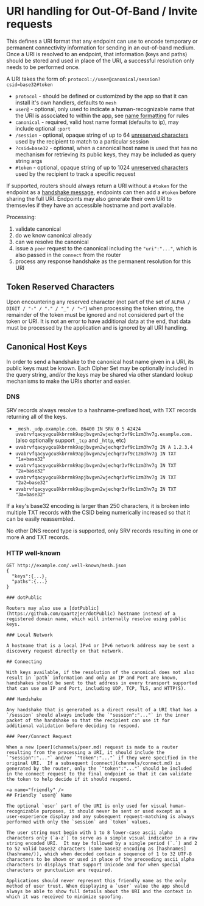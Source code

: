 # URI handling for Out-Of-Band / Invite requests

This defines a URI format that any endpoint can use to encode temporary or permanent connectivity information for sending in an out-of-band medium.  Once a URI is resolved to an endpoint, that information (keys and paths) should be stored and used in place of the URI, a successful resolution only needs to be performed once.

A URI takes the form of: `protocol://user@canonical/session?csid=base32#token`

* `protocol` - should be defined or customized by the app so that it can install it's own handlers, defaults to `mesh` 
* `user@` - optional, only used to indicate a human-recognizable name that the URI is associated to within the app, see [name formatting](#friendly) for rules
* `canonical` - required, valid host name format (defaults to ip), may include optional `:port`
* `/session` - optional, opaque string of up to 64 [unreserved characters](https://tools.ietf.org/html/rfc3986#section-2.3) used by the recipient to match to a particular session
* `?csid=base32` - optional, when a canonical host name is used that has no mechanism for retrieving its public keys, they may be included as query string args
* `#token` - optional, opaque string of up to 1024 [unreserved characters](https://tools.ietf.org/html/rfc3986#section-2.3) used by the recipient to track a specific request

If supported, routers should always return a URI without a `#token` for the endpoint as a [handshake message](e3x/handshake.md), endpoints can then add a `#token` before sharing the full URI.  Endpoints may also generate their own URI to themsevles if they have an accessible hostname and port available.

Processing:

1. validate canonical
2. do we know canonical already
3. can we resolve the canonical
4. issue a `peer` request to the canonical including the `"uri":"..."`, which is also passed in the `connect` from the router
5. process any response handshake as the permanent resolution for this URI

## Token Reserved Characters

Upon encountering any reserved character (not part of the set of `ALPHA / DIGIT / "-" / "." / "_" / "~"`) when processing the token string, the remainder of the token must be ignored and not considered part of the token or URI.  It is not an error to have additional data at the end, that data must be processed by the application and is ignored by all URI handling.

## Canonical Host Keys

In order to send a handshake to the canonical host name given in a URI, its public keys must be known.  Each Cipher Set may be optionally included in the query string, and/or the keys may be shared via other standard lookup mechanisms to make the URIs shorter and easier.

### DNS

SRV records always resolve to a hashname-prefixed host, with TXT records returning all of the keys.

* `_mesh._udp.example.com. 86400 IN SRV 0 5 42424 uvabrvfqacyvgcu8kbrrmk9apjbvgvn2wjechqr3vf9c1zm3hv7g.example.com.` (also optionally support `_tcp` and `_http`, etc)
* `uvabrvfqacyvgcu8kbrrmk9apjbvgvn2wjechqr3vf9c1zm3hv7g IN A 1.2.3.4`
* `uvabrvfqacyvgcu8kbrrmk9apjbvgvn2wjechqr3vf9c1zm3hv7g IN TXT "1a=base32"`
* `uvabrvfqacyvgcu8kbrrmk9apjbvgvn2wjechqr3vf9c1zm3hv7g IN TXT "2a=base32"`
* `uvabrvfqacyvgcu8kbrrmk9apjbvgvn2wjechqr3vf9c1zm3hv7g IN TXT "2a2=base32"`
* `uvabrvfqacyvgcu8kbrrmk9apjbvgvn2wjechqr3vf9c1zm3hv7g IN TXT "3a=base32"`

If a key's base32 encoding is larger than 250 characters, it is broken into multiple TXT records with the CSID being numerically increased so that it can be easily reassembled.

No other DNS record type is supported, only SRV records resulting in one or more A and TXT records.

### HTTP well-known

```
GET http://example.com/.well-known/mesh.json
{
  "keys":{...},
  "paths":{...}
}

### dotPublic

Routers may also use a [dotPublic](https://github.com/quartzjer/dotPublic) hostname instead of a registered domain name, which will internally resolve using public keys.

### Local Network

A hostname that is a local IPv4 or IPv6 network address may be sent a discovery request directly on that network.

## Connecting

With keys available, if the resolution of the canonical does not also result in `path` information and only an IP and Port are known, handshakes should be sent to that address in every transport supported that can use an IP and Port, including UDP, TCP, TLS, and HTTP(S).

### Handshake

Any handshake that is generated as a direct result of a URI that has a `/session` should always include the `"session":"..."` in the inner packet of the handshake so that the recipient can use it for additional validation before deciding to respond.

### Peer/Connect Request

When a new [peer](channels/peer.md) request is made to a router resulting from the processing a URI, it should include the `"session":"..."` and/or `"token":"..."` if they were specified in the original URI.  If a subsequent [connect](channels/connect.md) is generated by the router, only the `"token":"..."` should be included in the connect request to the final endpoint so that it can validate the token to help decide if it should respond.

<a name="friendly" />
## Friendly `user@` Name

The optional `user` part of the URI is only used for visual human-recognizable purposes, it should never be sent or used except as a user-experience display and any subsequent request-matching is always performed with only the `session` and `token` values.

The user string must begin with 1 to 8 lower-case ascii alpha characters only (`a-z`) to serve as a simple visual indicator in a raw string encoded URI.  It may be followed by a single period (`.`) and 2 to 52 valid base32 characters (same base32 encoding as [hashnames](hashname/)), which when decoded contain a sequence of 1 to 32 UTF-8 characters to be shown or used in place of the preceeding ascii alpha characters in displays that support Unicode and for when special characters or punctuation are required.

Applications should never represent this friendly name as the only method of user trust. When displaying a `user` value the app should always be able to show full details about the URI and the context in which it was received to minimize spoofing.